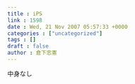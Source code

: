 ```yaml
---
title : iPS
link : 1598
date : Wed, 21 Nov 2007 05:57:33 +0000
categories : ["uncategorized"]
tags : []
draft : false
author : 倉下忠憲
---
```


中身なし